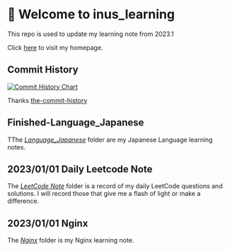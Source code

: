# 👋 Welcome to inus_learning

This repo is used to update my learning note from 2023.1

Click [here](https://inusturbo.github.io) to visit my homepage.

## Commit History

[![Commit History Chart](https://commit-history-api.herokuapp.com/svg?repos=inus_learning&type=Date)](https://the-commit-history.vercel.app/#inusturbo/inus_learning&Date)

Thanks [the-commit-history](https://the-commit-history.vercel.app/)

## Finished-Language_Japanese

TThe *[Language_Japanese](./Language_Japanese)* folder are my Japanese Language learning notes.

## 2023/01/01 Daily Leetcode Note

The *[LeetCode Note](./LeetCode)* folder is a record of my daily LeetCode questions and solutions. I will record those that give me a flash of light or make a difference.

## 2023/01/01 Nginx

The *[Nginx](./Nginx)* folder is my Nginx learning note.

